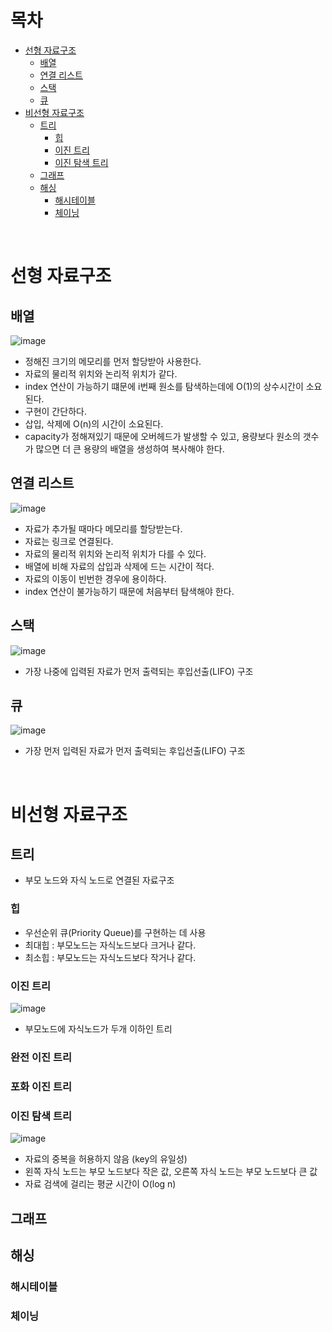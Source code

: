 # 목차
- [선형 자료구조](#선형-자료구조)
  - [배열](#배열)
  - [연결 리스트](#연결-리스트)
  - [스택](#스택)
  - [큐](#큐)
- [비선형 자료구조](#비선형-자료구조)
  - [트리](#트리)
    - [힙](#힙)
    - [이진 트리](#이진-트리)
    - [이진 탐색 트리](#이진-탐색-트리)
  - [그래프](#그래프)
  - [해싱](#해싱)
    - [해시테이블](#해시테이블)
    - [체이닝](#체이닝)

<br>

# 선형 자료구조

## 배열
![image](https://user-images.githubusercontent.com/106129404/229286302-c2cf7a47-c059-422d-9d56-74aed62179bb.png)

- 정해진 크기의 메모리를 먼저 할당받아 사용한다.
- 자료의 물리적 위치와 논리적 위치가 같다.
- index 연산이 가능하기 떄문에 i번째 원소를 탐색하는데에 O(1)의 상수시간이 소요된다.
- 구현이 간단하다.
- 삽입, 삭제에 O(n)의 시간이 소요된다.
- capacity가 정해져있기 때문에 오버헤드가 발생할 수 있고, 용량보다 원소의 갯수가 많으면 더 큰 용량의 배열을 생성하여 복사해야 한다.

## 연결 리스트
![image](https://user-images.githubusercontent.com/106129404/229286326-c32295df-e4ab-4f8f-b7e9-0385480bda98.png)

- 자료가 추가될 때마다 메모리를 할당받는다.
- 자료는 링크로 연결된다.
- 자료의 물리적 위치와 논리적 위치가 다를 수 있다.
- 배열에 비해 자료의 삽입과 삭제에 드는 시간이 적다.
- 자료의 이동이 빈번한 경우에 용이하다.
- index 연산이 불가능하기 때문에 처음부터 탐색해야 한다.

## 스택
![image](https://user-images.githubusercontent.com/106129404/229286435-a4789e9d-bbb3-494e-94a3-5c0b330c6f32.png)

- 가장 나중에 입력된 자료가 먼저 출력되는 후입선출(LIFO) 구조

## 큐
![image](https://user-images.githubusercontent.com/106129404/229286442-682feecd-470f-49c2-86da-5f8f7be964aa.png)

-  가장 먼저 입력된 자료가 먼저 출력되는 후입선출(LIFO) 구조

<br>

# 비선형 자료구조

## 트리
- 부모 노드와 자식 노드로 연결된 자료구조

### 힙
- 우선순위 큐(Priority Queue)를 구현하는 데 사용
- 최대힙 : 부모노드는 자식노드보다 크거나 같다.
- 최소힙 : 부모노드는 자식노드보다 작거나 같다.

### 이진 트리
![image](https://user-images.githubusercontent.com/106129404/229287254-e1af091f-3e2d-4b52-ac50-b7277bba9db0.png)

- 부모노드에 자식노드가 두개 이하인 트리

### 완전 이진 트리

### 포화 이진 트리

### 이진 탐색 트리
![image](https://user-images.githubusercontent.com/106129404/229287257-21346755-4165-457b-b0dc-7efefec26c7f.png)

- 자료의 중복을 허용하지 않음 (key의 유일성)
-  왼쪽 자식 노드는 부모 노드보다 작은 값, 오른쪽 자식 노드는 부모 노드보다 큰 값
-  자료 검색에 걸리는 평균 시간이 O(log n)

## 그래프


## 해싱

### 해시테이블

### 체이닝


